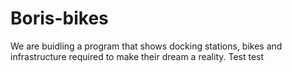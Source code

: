 # Boris-bikes

We are buidling a program that shows docking stations, bikes and infrastructure required to make their dream a reality. Test test